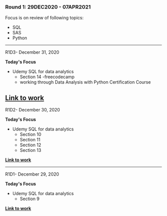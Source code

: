 
### Round 1: 29DEC2020 - 07APR2021

Focus is on review of following topics:
- SQL
- SAS
- Python
----------
R1D3- December 31, 2020

**Today's Focus**
- Udemy SQL for data analytics
  - Section 14
-freecodecamp
  - working through Data Analysis with Python Certification Course 

[**Link to work**](https://www.udemy.com/course/sql-mysql-for-data-analytics-and-business-intelligence/)
----------
R1D2- December 30, 2020

**Today's Focus**
- Udemy SQL for data analytics
  - Section 10
  - Section 11
  - Section 12
  - Section 13

[**Link to work**](https://www.udemy.com/course/sql-mysql-for-data-analytics-and-business-intelligence/)

----------
R1D1- December 29, 2020

**Today's Focus**
- Udemy SQL for data analytics
  - Section 9

[**Link to work**](https://www.udemy.com/course/sql-mysql-for-data-analytics-and-business-intelligence/)
